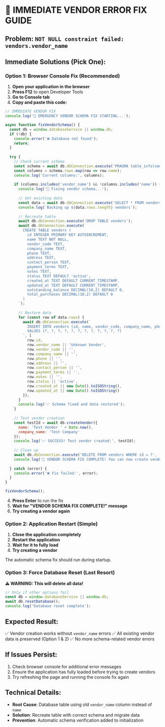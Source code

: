 # 🚨 IMMEDIATE VENDOR ERROR FIX GUIDE

## Problem: `NOT NULL constraint failed: vendors.vendor_name`

## Immediate Solutions (Pick One):

### Option 1: Browser Console Fix (Recommended)
1. **Open your application in the browser**
2. **Press F12** to open Developer Tools
3. **Go to Console tab**
4. **Copy and paste this code:**

```javascript
// IMMEDIATE VENDOR FIX
console.log('🚨 EMERGENCY VENDOR SCHEMA FIX STARTING...');

async function fixVendorSchema() {
  const db = window.databaseService || window.db;
  if (!db) {
    console.error('❌ Database not found');
    return;
  }
  
  try {
    // Check current schema
    const schema = await db.dbConnection.execute('PRAGMA table_info(vendors)');
    const columns = schema.rows.map(row => row.name);
    console.log('Current columns:', columns);
    
    if (columns.includes('vendor_name') && !columns.includes('name')) {
      console.log('🔧 Fixing vendor schema...');
      
      // Get existing data
      const data = await db.dbConnection.execute('SELECT * FROM vendors');
      console.log(`Backing up ${data.rows.length} vendors`);
      
      // Recreate table
      await db.dbConnection.execute('DROP TABLE vendors');
      await db.dbConnection.execute(`
        CREATE TABLE vendors (
          id INTEGER PRIMARY KEY AUTOINCREMENT,
          name TEXT NOT NULL,
          vendor_code TEXT,
          company_name TEXT,
          phone TEXT,
          address TEXT,
          contact_person TEXT,
          payment_terms TEXT,
          notes TEXT,
          status TEXT DEFAULT 'active',
          created_at TEXT DEFAULT CURRENT_TIMESTAMP,
          updated_at TEXT DEFAULT CURRENT_TIMESTAMP,
          outstanding_balance DECIMAL(10,2) DEFAULT 0,
          total_purchases DECIMAL(10,2) DEFAULT 0
        )
      `);
      
      // Restore data
      for (const row of data.rows) {
        await db.dbConnection.execute(`
          INSERT INTO vendors (id, name, vendor_code, company_name, phone, address, contact_person, payment_terms, notes, status, created_at, updated_at)
          VALUES (?, ?, ?, ?, ?, ?, ?, ?, ?, ?, ?, ?)
        `, [
          row.id, 
          row.vendor_name || 'Unknown Vendor', 
          row.vendor_code || '', 
          row.company_name || '', 
          row.phone || '', 
          row.address || '', 
          row.contact_person || '', 
          row.payment_terms || '', 
          row.notes || '', 
          row.status || 'active',
          row.created_at || new Date().toISOString(),
          row.updated_at || new Date().toISOString()
        ]);
      }
      console.log('✅ Schema fixed and data restored');
    }
    
    // Test vendor creation
    const testId = await db.createVendor({
      name: 'Test Vendor ' + Date.now(),
      company_name: 'Test Company'
    });
    console.log('✅ SUCCESS! Test vendor created:', testId);
    
    // Clean up
    await db.dbConnection.execute('DELETE FROM vendors WHERE id = ?', [testId]);
    console.log('🎉 VENDOR SCHEMA FIX COMPLETE! You can now create vendors.');
    
  } catch (error) {
    console.error('❌ Fix failed:', error);
  }
}

fixVendorSchema();
```

4. **Press Enter** to run the fix
5. **Wait for "VENDOR SCHEMA FIX COMPLETE!" message**
6. **Try creating a vendor again**

### Option 2: Application Restart (Simple)
1. **Close the application completely**
2. **Restart the application**
3. **Wait for it to fully load**
4. **Try creating a vendor**

The automatic schema fix should run during startup.

### Option 3: Force Database Reset (Last Resort)
**⚠️ WARNING: This will delete all data!**

```javascript
// Only if other options fail
const db = window.databaseService || window.db;
await db.resetDatabase();
console.log('Database reset complete');
```

## Expected Result:
✅ Vendor creation works without `vendor_name` errors
✅ All existing vendor data is preserved (Option 1 & 2)
✅ No more schema-related vendor errors

## If Issues Persist:
1. Check browser console for additional error messages
2. Ensure the application has fully loaded before trying to create vendors
3. Try refreshing the page and running the console fix again

## Technical Details:
- **Root Cause**: Database table using old `vendor_name` column instead of `name`
- **Solution**: Recreate table with correct schema and migrate data
- **Prevention**: Automatic schema verification added to initialization
